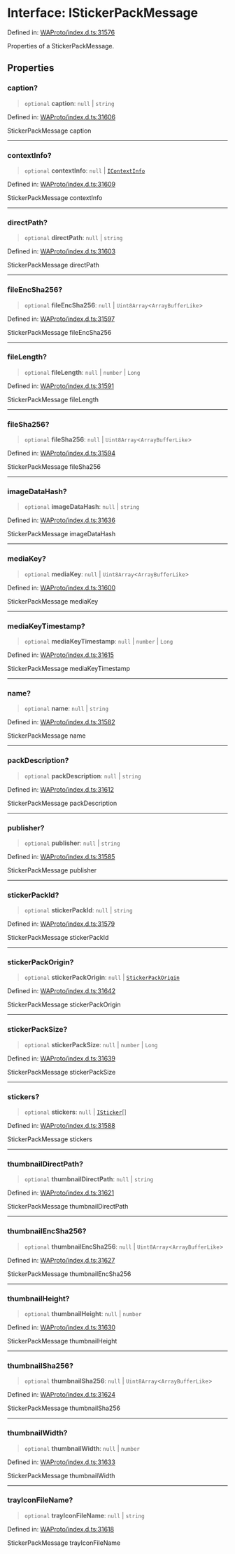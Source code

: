 # Interface: IStickerPackMessage

Defined in: [WAProto/index.d.ts:31576](https://github.com/Fokusdotid/Baileys/blob/eb819228f591f9a29a091aefc3a8c91a38d77089/WAProto/index.d.ts#L31576)

Properties of a StickerPackMessage.

## Properties

### caption?

> `optional` **caption**: `null` \| `string`

Defined in: [WAProto/index.d.ts:31606](https://github.com/Fokusdotid/Baileys/blob/eb819228f591f9a29a091aefc3a8c91a38d77089/WAProto/index.d.ts#L31606)

StickerPackMessage caption

***

### contextInfo?

> `optional` **contextInfo**: `null` \| [`IContextInfo`](../../../interfaces/IContextInfo.md)

Defined in: [WAProto/index.d.ts:31609](https://github.com/Fokusdotid/Baileys/blob/eb819228f591f9a29a091aefc3a8c91a38d77089/WAProto/index.d.ts#L31609)

StickerPackMessage contextInfo

***

### directPath?

> `optional` **directPath**: `null` \| `string`

Defined in: [WAProto/index.d.ts:31603](https://github.com/Fokusdotid/Baileys/blob/eb819228f591f9a29a091aefc3a8c91a38d77089/WAProto/index.d.ts#L31603)

StickerPackMessage directPath

***

### fileEncSha256?

> `optional` **fileEncSha256**: `null` \| `Uint8Array`\<`ArrayBufferLike`\>

Defined in: [WAProto/index.d.ts:31597](https://github.com/Fokusdotid/Baileys/blob/eb819228f591f9a29a091aefc3a8c91a38d77089/WAProto/index.d.ts#L31597)

StickerPackMessage fileEncSha256

***

### fileLength?

> `optional` **fileLength**: `null` \| `number` \| `Long`

Defined in: [WAProto/index.d.ts:31591](https://github.com/Fokusdotid/Baileys/blob/eb819228f591f9a29a091aefc3a8c91a38d77089/WAProto/index.d.ts#L31591)

StickerPackMessage fileLength

***

### fileSha256?

> `optional` **fileSha256**: `null` \| `Uint8Array`\<`ArrayBufferLike`\>

Defined in: [WAProto/index.d.ts:31594](https://github.com/Fokusdotid/Baileys/blob/eb819228f591f9a29a091aefc3a8c91a38d77089/WAProto/index.d.ts#L31594)

StickerPackMessage fileSha256

***

### imageDataHash?

> `optional` **imageDataHash**: `null` \| `string`

Defined in: [WAProto/index.d.ts:31636](https://github.com/Fokusdotid/Baileys/blob/eb819228f591f9a29a091aefc3a8c91a38d77089/WAProto/index.d.ts#L31636)

StickerPackMessage imageDataHash

***

### mediaKey?

> `optional` **mediaKey**: `null` \| `Uint8Array`\<`ArrayBufferLike`\>

Defined in: [WAProto/index.d.ts:31600](https://github.com/Fokusdotid/Baileys/blob/eb819228f591f9a29a091aefc3a8c91a38d77089/WAProto/index.d.ts#L31600)

StickerPackMessage mediaKey

***

### mediaKeyTimestamp?

> `optional` **mediaKeyTimestamp**: `null` \| `number` \| `Long`

Defined in: [WAProto/index.d.ts:31615](https://github.com/Fokusdotid/Baileys/blob/eb819228f591f9a29a091aefc3a8c91a38d77089/WAProto/index.d.ts#L31615)

StickerPackMessage mediaKeyTimestamp

***

### name?

> `optional` **name**: `null` \| `string`

Defined in: [WAProto/index.d.ts:31582](https://github.com/Fokusdotid/Baileys/blob/eb819228f591f9a29a091aefc3a8c91a38d77089/WAProto/index.d.ts#L31582)

StickerPackMessage name

***

### packDescription?

> `optional` **packDescription**: `null` \| `string`

Defined in: [WAProto/index.d.ts:31612](https://github.com/Fokusdotid/Baileys/blob/eb819228f591f9a29a091aefc3a8c91a38d77089/WAProto/index.d.ts#L31612)

StickerPackMessage packDescription

***

### publisher?

> `optional` **publisher**: `null` \| `string`

Defined in: [WAProto/index.d.ts:31585](https://github.com/Fokusdotid/Baileys/blob/eb819228f591f9a29a091aefc3a8c91a38d77089/WAProto/index.d.ts#L31585)

StickerPackMessage publisher

***

### stickerPackId?

> `optional` **stickerPackId**: `null` \| `string`

Defined in: [WAProto/index.d.ts:31579](https://github.com/Fokusdotid/Baileys/blob/eb819228f591f9a29a091aefc3a8c91a38d77089/WAProto/index.d.ts#L31579)

StickerPackMessage stickerPackId

***

### stickerPackOrigin?

> `optional` **stickerPackOrigin**: `null` \| [`StickerPackOrigin`](../namespaces/StickerPackMessage/enumerations/StickerPackOrigin.md)

Defined in: [WAProto/index.d.ts:31642](https://github.com/Fokusdotid/Baileys/blob/eb819228f591f9a29a091aefc3a8c91a38d77089/WAProto/index.d.ts#L31642)

StickerPackMessage stickerPackOrigin

***

### stickerPackSize?

> `optional` **stickerPackSize**: `null` \| `number` \| `Long`

Defined in: [WAProto/index.d.ts:31639](https://github.com/Fokusdotid/Baileys/blob/eb819228f591f9a29a091aefc3a8c91a38d77089/WAProto/index.d.ts#L31639)

StickerPackMessage stickerPackSize

***

### stickers?

> `optional` **stickers**: `null` \| [`ISticker`](../namespaces/StickerPackMessage/interfaces/ISticker.md)[]

Defined in: [WAProto/index.d.ts:31588](https://github.com/Fokusdotid/Baileys/blob/eb819228f591f9a29a091aefc3a8c91a38d77089/WAProto/index.d.ts#L31588)

StickerPackMessage stickers

***

### thumbnailDirectPath?

> `optional` **thumbnailDirectPath**: `null` \| `string`

Defined in: [WAProto/index.d.ts:31621](https://github.com/Fokusdotid/Baileys/blob/eb819228f591f9a29a091aefc3a8c91a38d77089/WAProto/index.d.ts#L31621)

StickerPackMessage thumbnailDirectPath

***

### thumbnailEncSha256?

> `optional` **thumbnailEncSha256**: `null` \| `Uint8Array`\<`ArrayBufferLike`\>

Defined in: [WAProto/index.d.ts:31627](https://github.com/Fokusdotid/Baileys/blob/eb819228f591f9a29a091aefc3a8c91a38d77089/WAProto/index.d.ts#L31627)

StickerPackMessage thumbnailEncSha256

***

### thumbnailHeight?

> `optional` **thumbnailHeight**: `null` \| `number`

Defined in: [WAProto/index.d.ts:31630](https://github.com/Fokusdotid/Baileys/blob/eb819228f591f9a29a091aefc3a8c91a38d77089/WAProto/index.d.ts#L31630)

StickerPackMessage thumbnailHeight

***

### thumbnailSha256?

> `optional` **thumbnailSha256**: `null` \| `Uint8Array`\<`ArrayBufferLike`\>

Defined in: [WAProto/index.d.ts:31624](https://github.com/Fokusdotid/Baileys/blob/eb819228f591f9a29a091aefc3a8c91a38d77089/WAProto/index.d.ts#L31624)

StickerPackMessage thumbnailSha256

***

### thumbnailWidth?

> `optional` **thumbnailWidth**: `null` \| `number`

Defined in: [WAProto/index.d.ts:31633](https://github.com/Fokusdotid/Baileys/blob/eb819228f591f9a29a091aefc3a8c91a38d77089/WAProto/index.d.ts#L31633)

StickerPackMessage thumbnailWidth

***

### trayIconFileName?

> `optional` **trayIconFileName**: `null` \| `string`

Defined in: [WAProto/index.d.ts:31618](https://github.com/Fokusdotid/Baileys/blob/eb819228f591f9a29a091aefc3a8c91a38d77089/WAProto/index.d.ts#L31618)

StickerPackMessage trayIconFileName
